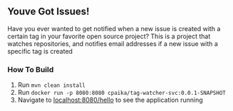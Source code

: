 ## Youve Got Issues!

Have you ever wanted to get notified when a new issue is created with a certain tag in your favorite open source project?
This is a project that watches repositories, and notifies email addresses if a new issue with a specific tag is created

### How To Build
1.  Run `mvn clean install`
1.  Run `docker run -p 8080:8080 cpaika/tag-watcher-svc:0.0.1-SNAPSHOT`
1.  Navigate to [localhost:8080/hello]() to see the application running